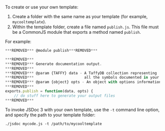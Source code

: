 To create or use your own template:

1. Create a folder with the same name as your template (for example, `mycooltemplate`).
2. Within the template folder, create a file named `publish.js`. This file must be a CommonJS module that exports a method named `publish`.

For example:

````javascript
***REMOVED*** @module publish***REMOVED***

***REMOVED***
***REMOVED*** Generate documentation output.
***REMOVED***
***REMOVED*** @param {TAFFY} data - A TaffyDB collection representing
***REMOVED***                       all the symbols documented in your code.
***REMOVED*** @param {object} opts - An object with options information.
***REMOVED***
exports.publish = function(data, opts) {
    // do stuff here to generate your output files
***REMOVED***
````

To invoke JSDoc 3 with your own template, use the `-t` command line option, and specify the path to your template folder:

````
./jsdoc mycode.js -t /path/to/mycooltemplate
````
